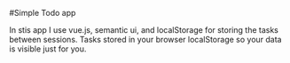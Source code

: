#Simple Todo app


In stis app I use vue.js, semantic ui, and localStorage for storing the tasks between sessions.
Tasks stored in your browser localStorage so your data is visible just for you.